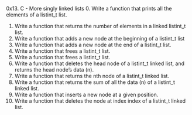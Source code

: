 0x13. C - More singly linked lists
0. Write a function that prints all the elements of a listint_t list.
1. Write a function that returns the number of 
elements in a linked listint_t list.
2. Write a function that adds a new node at the beginning of a listint_t list
3. Write a function that adds a new node at the end of a listint_t list.
4. Write a function that frees a listint_t list.
5. Write a function that frees a listint_t list.
6. Write a function that deletes the head node of a 
listint_t linked list, and returns the head node’s data (n).
7. Write a function that returns the nth node of a listint_t linked list.
8. Write a function that returns the sum of all the 
data (n) of a listint_t linked list.
9. Write a function that inserts a new node at a given position.
10. Write a function that deletes the node at index 
index of a listint_t linked list.
